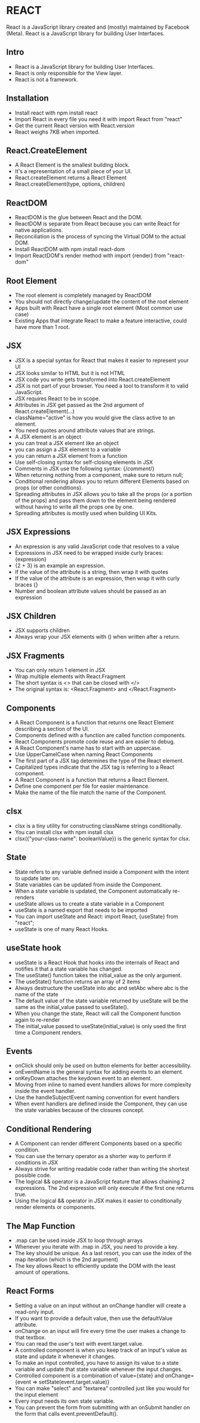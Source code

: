 # REACT

React is a JavaScript library created and (mostly) maintained by Facebook (Meta).
React is a JavaScript library for building User Interfaces.

## Intro

- React is a JavaScript library for building User Interfaces.
- React is only responsible for the View layer.
- React is not a framework.

## Installation

- Install react with npm install react
- Import React in every file you need it with import React from "react"
- Get the current React version with React.version
- React weighs 7KB when imported.

## React.CreateElement

- A React Element is the smallest building block.
- It's a representation of a small piece of your UI.
- React.createElement returns a React Element
- React.createElement(type, options, children)

## ReactDOM

- ReactDOM is the glue between React and the DOM.
- ReactDOM is separate from React because you can write React for native applications.
- Reconciliation is the process of syncing the Virtual DOM to the actual DOM.
- Install ReactDOM with npm install react-dom
- Import ReactDOM's render method with import {render} from "react-dom"

## Root Element

- The root element is completely managed by ReactDOM
- You should not directly change/update the content of the root element
- Apps built with React have a single root element (Most common use case)
- Existing Apps that integrate React to make a feature interactive, could have more than 1 root.

## JSX

- JSX is a special syntax for React that makes it easier to represent your UI
- JSX looks similar to HTML but it is not HTML
- JSX code you write gets transformed into React.createElement
- JSX is not part of your browser. You need a tool to transform it to valid JavaScript.
- JSX requires React to be in scope.
- Attributes in JSX get passed as the 2nd argument of React.createElement(...)
- className="active" is how you would give the class active to an element.
- You need quotes around attribute values that are strings.
- A JSX element is an object
- you can treat a JSX element like an object
- you can assign a JSX element to a variable
- you can return a JSX element from a function
- Use self-closing syntax for self-closing elements in JSX
- Comments in JSX use the following syntax: {/_comment_/}
- When returning nothing from a component, make sure to return null;
- Conditional rendering allows you to return different Elements based on props (or other conditions).
- Spreading attributes in JSX allows you to take all the props (or a portion of the props) and pass them down to the element being rendered without having to write all the props one by one.
- Spreading attributes is mostly used when building UI Kits.

## JSX Expressions

- An expression is any valid JavaScript code that resolves to a value
- Expressions in JSX need to be wrapped inside curly braces: {expression}
- {2 + 3} is an example an expression.
- If the value of the attribute is a string, then wrap it with quotes
- If the value of the attribute is an expression, then wrap it with curly braces {}
- Number and boolean attribute values should be passed as an expression

## JSX Children

- JSX supports children
- Always wrap your JSX elements with () when written after a return.

## JSX Fragments

- You can only return 1 element in JSX
- Wrap multiple elements with React.Fragment
- The short syntax is <> that can be closed with </>
- The original syntax is: <React.Fragment> and </React.Fragment>

## Components

- A React Component is a function that returns one React Element describing a section of the UI.
- Components defined with a function are called function components.
- React Components promote code reuse and are easier to debug.
- A React Component's name has to start with an uppercase.
- Use UpperCamelCase when naming React Components
- The first part of a JSX tag determines the type of the React element.
- Capitalized types indicate that the JSX tag is referring to a React component.
- A React Component is a function that returns a React Element.
- Define one component per file for easier maintenance.
- Make the name of the file match the name of the Component.

## clsx

- clsx is a tiny utility for constructing className strings conditionally.
- You can install clsx with npm install clsx
- clsx({"your-class-name": booleanValue}) is the generic syntax for clsx.

## State

- State refers to any variable defined inside a Component with the intent to update later on.
- State variables can be updated from inside the Component.
- When a state variable is updated, the Component automatically re-renders
- useState allows us to create a state variable in a Component
- useState is a named export that needs to be imported
- You can import useState and React: import React, {useState} from "react";
- useState is one of many React Hooks.

## useState hook

- useState is a React Hook that hooks into the internals of React and notifies it that a state variable has changed.
- The useState() function takes the initial_value as the only argument.
- The useState() function returns an array of 2 items
- Always destructure the useState into abc and setAbc where abc is the name of the state
- The default value of the state variable returned by useState will be the same as the initial_value passed to useState().
- When you change the state, React will call the Component function again to re-render
- The initial_value passed to useState(initial_value) is only used the first time a Component renders.

## Events

- onClick should only be used on button elements for better accessibility.
- onEventName is the general syntax for adding events to an element.
- onKeyDown attaches the keydown event to an element.
- Moving from inline to named event handlers allows for more complexity inside the event handler.
- Use the handleSubjectEvent naming convention for event handlers
- When event handlers are defined inside the Component, they can use the state variables because of the closures concept.

## Conditional Rendering

- A Component can render different Components based on a specific condition.
- You can use the ternary operator as a shorter way to perform if conditions in JSX
- Always strive for writing readable code rather than writing the shortest possible code.
- The logical && operator is a JavaScript feature that allows chaining 2 expressions. The 2nd expression will only execute if the first one returns true.
- Using the logical && operator in JSX makes it easier to conditionally render elements or components.

## The Map Function

- .map can be used inside JSX to loop through arrays
- Whenever you iterate with .map in JSX, you need to provide a key.
- The key should be unique. As a last resort, you can use the index of the map iteration (which is the 2nd argument)
- The key allows React to efficiently update the DOM with the least amount of operations.

## React Forms

- Setting a value on an input without an onChange handler will create a read-only input.
- If you want to provide a default value, then use the defaultValue attribute.
- onChange on an input will fire every time the user makes a change to that textbox.
- You can read the user's text with event.target.value.
- A controlled component is when you keep track of an input's value as state and update it whenever it changes.
- To make an input controlled, you have to assign its value to a state variable and update that state variable whenever the input changes.
- Controlled component is a combination of value={state} and onChange={event => setState(event.target.value)}
- You can make "select" and "textarea" controlled just like you would for the input element
- Every input needs its own state variable.
- You can prevent the form from submitting with an onSubmit handler on the form that calls event.preventDefault().
